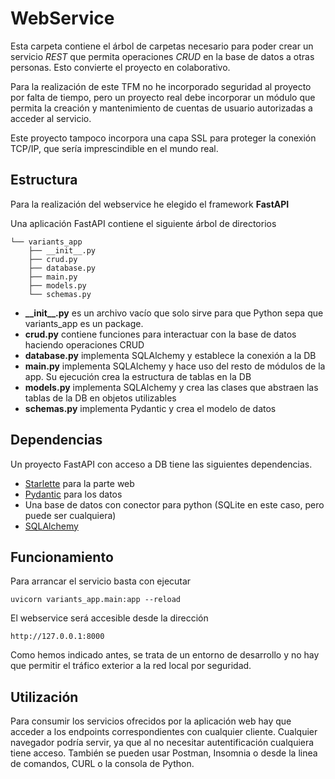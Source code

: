 # WebService
Esta carpeta contiene el árbol de carpetas necesario para poder crear un servicio *REST* que permita operaciones *CRUD* en la base de datos a otras personas. Esto convierte el proyecto en colaborativo.

Para la realización de este TFM no he incorporado seguridad al proyecto por falta de tiempo, pero un proyecto real debe incorporar un módulo que permita la creación y mantenimiento de cuentas de usuario autorizadas a acceder al servicio.

Este proyecto tampoco incorpora una capa SSL para proteger la conexión TCP/IP, que sería imprescindible en el mundo real.

## Estructura
Para la realización del webservice he elegido el framework **FastAPI**

Una aplicación FastAPI contiene el siguiente árbol de directorios

``` .
└── variants_app
    ├── __init__.py
    ├── crud.py
    ├── database.py
    ├── main.py
    ├── models.py
    └── schemas.py
```
- **\_\_init\_\_.py** es un archivo vacío que solo sirve para que Python sepa que variants_app es un package.
- **crud.py** contiene funciones para interactuar con la base de datos haciendo operaciones CRUD
- **database.py** implementa SQLAlchemy y establece la conexión a la DB
- **main.py** implementa SQLAlchemy y hace uso del resto de módulos de la app. Su ejecución crea la estructura de tablas en la DB
- **models.py** implementa SQLAlchemy y crea las clases que abstraen las tablas de la DB en objetos utilizables
- **schemas.py** implementa Pydantic y crea el modelo de datos

## Dependencias
Un proyecto FastAPI con acceso a DB tiene las siguientes dependencias.
- [Starlette](https://www.starlette.io/) para la parte web
- [Pydantic](https://docs.pydantic.dev/) para los datos
- Una base de datos con conector para python (SQLite en este caso, pero puede ser cualquiera)
- [SQLAlchemy](https://www.sqlalchemy.org/)

## Funcionamiento
Para arrancar el servicio basta con ejecutar

```uvicorn variants_app.main:app --reload```

El webservice será accesible desde la dirección

```http://127.0.0.1:8000```

Como hemos indicado antes, se trata de un entorno de desarrollo y no hay que permitir el tráfico exterior a la red local por seguridad.

## Utilización
Para consumir los servicios ofrecidos por la aplicación web hay que acceder a los endpoints correspondientes con cualquier cliente. Cualquier navegador podría servir, ya que al no necesitar autentificación cualquiera tiene acceso. También se pueden usar Postman, Insomnia o desde la linea de comandos, CURL o la consola de Python.
